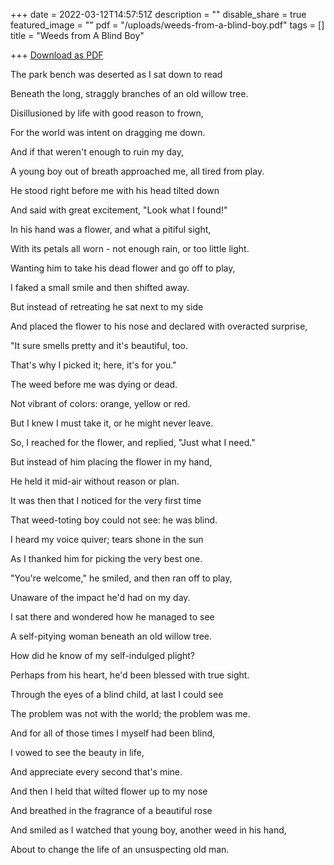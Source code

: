 +++
date = 2022-03-12T14:57:51Z
description = ""
disable_share = true
featured_image = ""
pdf = "/uploads/weeds-from-a-blind-boy.pdf"
tags = []
title = "Weeds from A Blind Boy"

+++
[Download as PDF](/uploads/weeds-from-a-blind-boy.pdf)

The park bench was deserted as I sat down to read

Beneath the long, straggly branches of an old willow tree.

Disillusioned by life with good reason to frown,

For the world was intent on dragging me down.

And if that weren't enough to ruin my day,

A young boy out of breath approached me, all tired from play.

He stood right before me with his head tilted down

And said with great excitement, "Look what I found!"

In his hand was a flower, and what a pitiful sight,

With its petals all worn - not enough rain, or too little light.

Wanting him to take his dead flower and go off to play,

I faked a small smile and then shifted away.

But instead of retreating he sat next to my side

And placed the flower to his nose and declared with overacted surprise,

"It sure smells pretty and it's beautiful, too.

That's why I picked it; here, it's for you."

The weed before me was dying or dead.

Not vibrant of colors: orange, yellow or red.

But I knew I must take it, or he might never leave.

So, I reached for the flower, and replied, "Just what I need."

But instead of him placing the flower in my hand,

He held it mid-air without reason or plan.

It was then that I noticed for the very first time

That weed-toting boy could not see: he was blind.

I heard my voice quiver; tears shone in the sun

As I thanked him for picking the very best one.

"You're welcome," he smiled, and then ran off to play,

Unaware of the impact he'd had on my day.

I sat there and wondered how he managed to see

A self-pitying woman beneath an old willow tree.

How did he know of my self-indulged plight?

Perhaps from his heart, he'd been blessed with true sight.

Through the eyes of a blind child, at last I could see

The problem was not with the world; the problem was me.

And for all of those times I myself had been blind,

I vowed to see the beauty in life,

And appreciate every second that's mine.

And then I held that wilted flower up to my nose

And breathed in the fragrance of a beautiful rose

And smiled as I watched that young boy, another weed in his hand,

About to change the life of an unsuspecting old man.